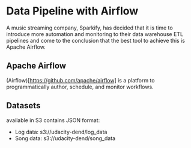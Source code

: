 # Data Pipeline with Airflow
A music streaming company, Sparkify, has decided that it is time to introduce more automation and monitoring to their data warehouse ETL pipelines and come to the conclusion that the best tool to achieve this is Apache Airflow.

## Apache Airflow

(Airflow)[https://github.com/apache/airflow] is a platform to programmatically author, schedule, and monitor workflows.


## Datasets

available in S3 contains JSON format:
- Log data: s3://udacity-dend/log_data
- Song data: s3://udacity-dend/song_data
